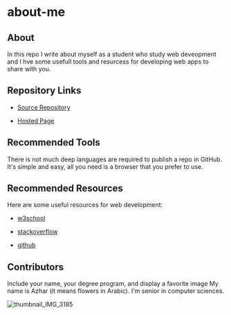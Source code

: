 # about-me



## About



In this repo I write about myself as a student who study web deveopment and I hve some usefull tools and resurcess for developing web apps to share with you. 


## Repository Links

- [Source Repository](https://github.com/AzharAlali/about-me/blob/master/README.md)

- [Hosted Page](https://azharalali.github.io/about-me/) 



## Recommended Tools

 There is not much deep languages are required to publish a repo in GitHub. It's simple and easy, all you need is a browser that you prefer to use.  

 

 ## Recommended Resources



 Here are some useful resources for web development: 

 - [w3school](https://www.w3schools.com/whatis/ )

 - [stackoverflow](https://stackoverflow.com/)

 - [github](https://github.com/)
 



 ## Contributors

 Include your name, your degree program, and display a favorite image 
 My name is Azhar (it means flowers in Arabic). I'm senior in computer sciences. 
 
 
 ![thumbnail_IMG_3185](https://user-images.githubusercontent.com/46798680/64051678-908d4180-cb41-11e9-99cb-b2c0438fc5bf.jpg)
 


  
